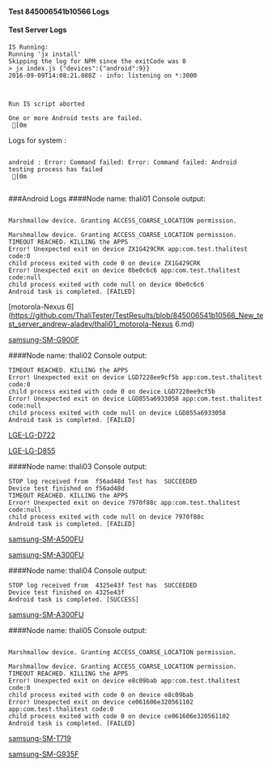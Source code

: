 #### Test 845006541b10566 Logs

#### Test Server Logs
```
IS Running:
Running 'jx install'
Skipping the log for NPM since the exitCode was 0
> jx index.js {"devices":{"android":9}}
2016-09-09T14:08:21.088Z - info: listening on *:3000


 
Run IS script aborted
 
One or more Android tests are failed.
 [0m

```


Logs for system : 
```

android : Error: Command failed: Error: Command failed: Android testing process has failed
 [0m


```
###Android Logs
####Node name: thali01
Console output:
```

Marshmallow device. Granting ACCESS_COARSE_LOCATION permission.

Marshmallow device. Granting ACCESS_COARSE_LOCATION permission.
TIMEOUT REACHED. KILLING the APPS
Error! Unexpected exit on device ZX1G429CRK app:com.test.thalitest code:0 
child process exited with code 0 on device ZX1G429CRK 
Error! Unexpected exit on device 0be0c6c6 app:com.test.thalitest code:null 
child process exited with code null on device 0be0c6c6 
Android task is completed. [FAILED]
```
[motorola-Nexus 6](https://github.com/ThaliTester/TestResults/blob/845006541b10566_New_test_server_andrew-aladev/thali01_motorola-Nexus 6.md)

[samsung-SM-G900F](https://github.com/ThaliTester/TestResults/blob/845006541b10566_New_test_server_andrew-aladev/thali01_samsung-SM-G900F.md)

####Node name: thali02
Console output:
```
TIMEOUT REACHED. KILLING the APPS
Error! Unexpected exit on device LGD7228ee9cf5b app:com.test.thalitest code:0 
child process exited with code 0 on device LGD7228ee9cf5b 
Error! Unexpected exit on device LGD855a6933058 app:com.test.thalitest code:null 
child process exited with code null on device LGD855a6933058 
Android task is completed. [FAILED]
```
[LGE-LG-D722](https://github.com/ThaliTester/TestResults/blob/845006541b10566_New_test_server_andrew-aladev/thali02_LGE-LG-D722.md)

[LGE-LG-D855](https://github.com/ThaliTester/TestResults/blob/845006541b10566_New_test_server_andrew-aladev/thali02_LGE-LG-D855.md)

####Node name: thali03
Console output:
```
STOP log received from  f56ad48d Test has  SUCCEEDED
Device test finished on f56ad48d 
TIMEOUT REACHED. KILLING the APPS
Error! Unexpected exit on device 7970f88c app:com.test.thalitest code:null 
child process exited with code null on device 7970f88c 
Android task is completed. [FAILED]
```
[samsung-SM-A500FU](https://github.com/ThaliTester/TestResults/blob/845006541b10566_New_test_server_andrew-aladev/thali03_samsung-SM-A500FU.md)

[samsung-SM-A300FU](https://github.com/ThaliTester/TestResults/blob/845006541b10566_New_test_server_andrew-aladev/thali03_samsung-SM-A300FU.md)

####Node name: thali04
Console output:
```
STOP log received from  4325e43f Test has  SUCCEEDED
Device test finished on 4325e43f 
Android task is completed. [SUCCESS]
```
[samsung-SM-A300FU](https://github.com/ThaliTester/TestResults/blob/845006541b10566_New_test_server_andrew-aladev/thali04_samsung-SM-A300FU.md)

####Node name: thali05
Console output:
```

Marshmallow device. Granting ACCESS_COARSE_LOCATION permission.

Marshmallow device. Granting ACCESS_COARSE_LOCATION permission.
TIMEOUT REACHED. KILLING the APPS
Error! Unexpected exit on device e8c09bab app:com.test.thalitest code:0 
child process exited with code 0 on device e8c09bab 
Error! Unexpected exit on device ce061606e320561102 app:com.test.thalitest code:0 
child process exited with code 0 on device ce061606e320561102 
Android task is completed. [FAILED]
```
[samsung-SM-T719](https://github.com/ThaliTester/TestResults/blob/845006541b10566_New_test_server_andrew-aladev/thali05_samsung-SM-T719.md)

[samsung-SM-G935F](https://github.com/ThaliTester/TestResults/blob/845006541b10566_New_test_server_andrew-aladev/thali05_samsung-SM-G935F.md)




